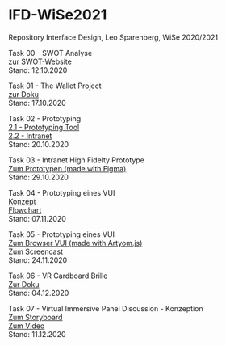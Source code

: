 # IFD-WiSe2021
 Repository Interface Design, Leo Sparenberg, WiSe 2020/2021
 
Task 00 - SWOT Analyse<br>
 <a href="https://leosparenberg.github.io/IFD-WiSe20-21/00/swot.html" target="_blank">zur SWOT-Website</a>
 <br>Stand: 12.10.2020

Task 01 - The Wallet Project<br>
 <a href="https://leosparenberg.github.io/IFD-WiSe20-21/01/Wallet-Project.pdf" target="_blank">zur Doku</a>
 <br>Stand: 17.10.2020
 
Task 02 - Prototyping<br>
  <a href="https://leosparenberg.github.io/IFD-WiSe20-21/02/Prototyping-Tool.html" target="_blank">2.1 - Prototyping Tool</a>
  <br><a href="https://leosparenberg.github.io/IFD-WiSe20-21/02/2.2.pdf" target="_blank">2.2 - Intranet</a>
 <br>Stand: 20.10.2020
 
Task 03 - Intranet High Fidelty Prototype <br>
 <a href="https://www.figma.com/proto/2Xqr1eRyECLeaXxHr0zlIm/IFD-Intranet?node-id=1%3A2&scaling=scale-down" target="_blank">Zum Prototypen (made with Figma)</a>
 <br>Stand: 29.10.2020

Task 04 - Prototyping eines VUI<br>
<a href="https://leosparenberg.github.io/IFD-WiSe20-21/04/Aufgabe 4.pdf" target="_blank">Konzept
</a><br>
 <a href="https://leosparenberg.github.io/IFD-WiSe20-21/04/Flowchart.pdf" target="_blank">Flowchart
</a>
 <br>Stand: 07.11.2020
 
Task 05 - Prototyping eines VUI<br>
<a href="https://leosparenberg.github.io/IFD-WiSe20-21/05/index.html" target="_blank">Zum Browser VUI (made with Artyom.js)
</a><br>
 <a href="https://leosparenberg.github.io/IFD-WiSe20-21/05/screencast.html" target="_blank">Zum Screencast
</a>
 <br>Stand: 24.11.2020
 
Task 06 - VR Cardboard Brille<br>
 <a href="https://leosparenberg.github.io/IFD-WiSe20-21/06/doku.html" target="_blank">Zur Doku
</a>
 <br>Stand: 04.12.2020
 
 Task 07 - Virtual Immersive Panel Discussion - Konzeption<br>
<a href="https://leosparenberg.github.io/IFD-WiSe20-21/07/Storyboard.pdf" target="_blank">Zum Storyboard
</a><br>
 <a href="https://youtu.be/jb_kuOD7KzU" target="_blank">Zum Video
</a>
 <br>Stand: 11.12.2020